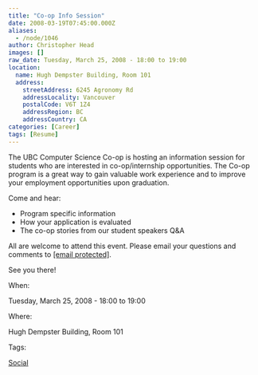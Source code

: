 ```yaml
---
title: "Co-op Info Session"
date: 2008-03-19T07:45:00.000Z
aliases:
  - /node/1046
author: Christopher Head
images: []
raw_date: Tuesday, March 25, 2008 - 18:00 to 19:00
location:
  name: Hugh Dempster Building, Room 101
  address:
    streetAddress: 6245 Agronomy Rd
    addressLocality: Vancouver
    postalCode: V6T 1Z4
    addressRegion: BC
    addressCountry: CA
categories: [Career]
tags: [Resume]
---
```


The UBC Computer Science Co-op is hosting an information session for students who are interested in co-op/internship opportunities. The Co-op program is a great way to gain valuable work experience and to improve your employment opportunities upon graduation.

Come and hear:

*   Program specific information
*   How your application is evaluated
*   The co-op stories from our student speakers Q&A

All are welcome to attend this event. Please email your questions and comments to [\[email protected\]](/cdn-cgi/l/email-protection#3b58485854544b7b5848154e595815585a).

See you there!

When: 

Tuesday, March 25, 2008 - 18:00 to 19:00

Where: 

Hugh Dempster Building, Room 101

Tags: 

[Social](/social)
